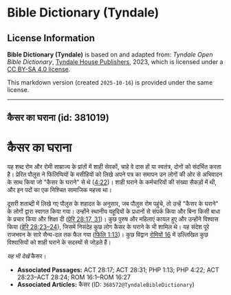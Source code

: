 # Bible Dictionary (Tyndale)

## License Information

**Bible Dictionary (Tyndale)** is based on and adapted from: _Tyndale Open Bible Dictionary_, [Tyndale House Publishers](https://tyndaleopenresources.com/), 2023, which is licensed under a [CC BY-SA 4.0 license](https://creativecommons.org/licenses/by-sa/4.0/legalcode.en).

This markdown version (created `2025-10-16`) is provided under the same license.



--------------------------------

## कैसर का घराना (id: 381019)

कैसर का घराना
=============

यह शब्द रोम और रोमी साम्राज्य के प्रांतों में शाही सेवकों, चाहे वे दास हों या स्वतंत्र, दोनों को संदर्भित करता है। प्रेरित पौलुस ने फिलिप्पियों के मसीहियों को लिखे अपने पत्र का समापन उन लोगों की ओर से अभिवादन के साथ किया जो "कैसर के घराने" से थे ([4:22](https://ref.ly/Phil4:22))। शाही घराने के कर्मचारियों की संख्या सैकड़ों में थी, और इन पदों का एक निश्चित सामाजिक महत्त्व था।

दूसरी शताब्दी में लिखे गए पौलुस के शहादत के अनुसार, जब पौलुस रोम पहुंचे, तो उन्हें "कैसर के घराने" के लोगों द्वारा स्वागत किया गया। उन्होंने स्थानीय यहूदियों के प्रधानों से संपर्क किया और बिना किसी बाधा के प्रचार किया और शिक्षा दी ([प्रेरि 28:17, 31](https://ref.ly/Acts28:17,Acts28:31))। कुछ पुरुष और महिलाएं कायल हुए और उन्होंने विश्वास किया ([प्रेरि 28:23–24](https://ref.ly/Acts28:23-Acts28:24)), जिसमें निसंदेह कुछ लोग कैसर के घराने के भी शामिल थे। यह संदेश पूरे राजभवन के सारे सैन्य\-दल तक फैल गया ([फिलि 1:13](https://ref.ly/Phil1:13))। कुछ विद्वान [रोमियों 16](https://ref.ly/Rom16:1-Rom16:27) में उल्लिखित कुछ विश्वासियों को शाही घराने के सदस्यों से जोड़ते हैं।

*यह भी देखें* कैसर।

* **Associated Passages:** ACT 28:17; ACT 28:31; PHP 1:13; PHP 4:22; ACT 28:23–ACT 28:24; ROM 16:1–ROM 16:27
* **Associated Articles:** कैसर (ID: `368572@TyndaleBibleDictionary`)

